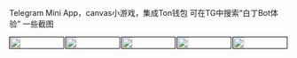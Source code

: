 Telegram Mini App，canvas小游戏，集成Ton钱包
可在TG中搜索“白丁Bot体验”
一些截图
<div style="display: flex;margin-top:10px">
<img src="https://github.com/wuyunjiang/TelegramMiniAPP/assets/16558218/4d213994-f5fd-4d92-b59e-e804c337d570" style="width:20%;border:1px solid #000;margin-right:2px">
<img src="https://github.com/wuyunjiang/TelegramMiniAPP/assets/16558218/3ffa1584-6f58-46c4-83fe-a1fdc0926f83" style="width:20%;border:1px solid #000;margin-right:2px">
<img src="https://github.com/wuyunjiang/TelegramMiniAPP/assets/16558218/8ccdc0e5-4777-48e9-a7c5-1a9bdac05a17" style="width:20%;border:1px solid #000;margin-right:2px">
<img src="https://github.com/wuyunjiang/TelegramMiniAPP/assets/16558218/b65c9402-7008-4add-bbb9-ade4d180fc35" style="width:20%;border:1px solid #000;margin-right:2px">
<img src="https://github.com/wuyunjiang/TelegramMiniAPP/assets/16558218/32ca7496-5bde-4080-80cc-66d3bfffb792" style="width:20%;border:1px solid #000;margin-right:2px">
</div>

